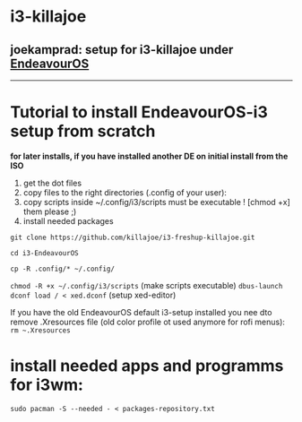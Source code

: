 # i3-killajoe
## joekamprad: setup for i3-killajoe under [EndeavourOS](https://endeavouros.com)


----

# Tutorial to install EndeavourOS-i3 setup from scratch 
**for later installs, if you have installed another DE on initial install from the ISO**

1. get the dot files
2. copy files to the right directories (.config of your user):
3. copy scripts inside ~/.config/i3/scripts must be executable ! [chmod +x] them please ;)
4. install needed packages

`git clone https://github.com/killajoe/i3-freshup-killajoe.git`

`cd i3-EndeavourOS`

`cp -R .config/* ~/.config/`

`chmod -R +x ~/.config/i3/scripts` (make scripts executable)
`dbus-launch dconf load / < xed.dconf` (setup xed-editor)

If you have the old EndeavourOS default i3-setup installed you nee dto remove .Xresources file
(old color profile ot used anymore for rofi menus):
`rm ~.Xresources`

# install needed apps and programms for i3wm:

`sudo pacman -S --needed - < packages-repository.txt`

